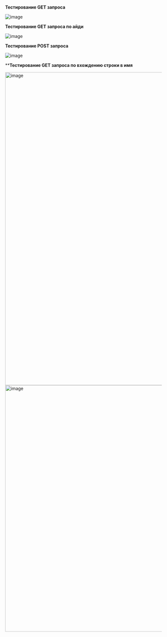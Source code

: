 **Тестирование GET запроса**

![image](https://github.com/Justalegend1/SoftwareArchitecture/assets/74319066/8da52401-0f3e-4c93-8ea2-d571ffd358df)

**Тестирование GET запроса по айди**

![image](https://github.com/Justalegend1/SoftwareArchitecture/assets/74319066/aa1b8bce-a594-401a-b264-4b7d2f768ed9)

**Тестирование POST запроса**

![image](https://github.com/Justalegend1/SoftwareArchitecture/assets/74319066/a5c6da2f-5287-4e10-afc3-3b41fd05e987)

****Тестирование GET запроса по вхождению строки в имя**

<img width="1003" alt="image" src="https://github.com/Justalegend1/SoftwareArchitecture/assets/74319066/7befeb79-1fbd-45f0-a610-40cb97f42566">

<img width="790" alt="image" src="https://github.com/Justalegend1/SoftwareArchitecture/assets/74319066/d80f1067-4ac7-4c09-81e3-1827c2362c03">
